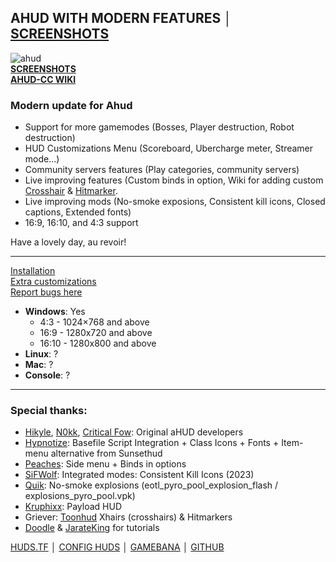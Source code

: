 ## AHUD WITH MODERN FEATURES │ [SCREENSHOTS](https://imgur.com/gallery/ahud-cc-9npCWPa)  
![ahud](https://i.imgur.com/9sxJ95b.png)  
**[SCREENSHOTS](https://imgur.com/gallery/ahud-cc-9npCWPa)**  
**[AHUD-CC WIKI](https://github.com/jakadak/ahud-cc/wiki)**  

### Modern update for Ahud
- Support for more gamemodes (Bosses, Player destruction, Robot destruction)
- HUD Customizations Menu (Scoreboard, Ubercharge meter, Streamer mode...)
- Community servers features (Play categories, community servers)
- Live improving features (Custom binds in option, Wiki for adding custom [Crosshair](https://github.com/jakadak/ahud-cc/wiki/Crosshair) & [Hitmarker](https://github.com/jakadak/ahud-cc/wiki/Hitmarker).
- Live improving mods (No-smoke exposions, Consistent kill icons, Closed captions, Extended fonts)
- 16:9, 16:10, and 4:3 support

Have a lovely day, au revoir!  
***

[Installation](https://github.com/jakadak/ahud-cc/wiki/Installation)  
[Extra customizations](https://github.com/jakadak/ahud-cc/wiki/Customization)  
[Report bugs here](https://github.com/jakadak/ahud-cc/issues/new/choose)
* **Windows**: Yes  
  * 4:3 - 1024×768 and above  
  * 16:9 - 1280x720 and above  
  * 16:10 -  1280x800 and above  
* **Linux**: ?  
* **Mac**: ?  
* **Console**: ?
***
  
### Special thanks:
- [Hikyle](https://github.com/Hikyle), [N0kk](https://github.com/N0kk), [Critical Fow](https://github.com/CriticalFlaw): Original aHUD developers  
- [Hypnotize](https://github.com/Hypnootize): Basefile Script Integration + Class Icons + Fonts + Item-menu alternative from Sunsethud  
- [Peaches](https://github.com/PapaPeach): Side menu + Binds in options  
- [SiFWolf](https://gamebanana.com/members/1417462): Integrated modes: Consistent Kill Icons (2023)  
- [Quik](https://www.teamfortress.tv/user/Quik): No-smoke explosions (eotl_pyro_pool_explosion_flash / explosions_pyro_pool.vpk)  
- [Kruphixx](https://github.com/Kruphixx): Payload HUD
- Griever: [Toonhud](https://steamcommunity.com/id/griiver/) Xhairs (crosshairs) & Hitmarkers  
- [Doodle](https://doodlesstuff.com/?p=tf2hud) & [JarateKing](https://github.com/JarateKing) for tutorials
  
[HUDS.TF](https://tf2huds.dev/hud/ahud-cc)   │   [CONFIG HUDS](https://comfig.app/huds/page/ahud-cc/)   │   [GAMEBANA](https://gamebanana.com/mods/530465)   │   [GITHUB](https://github.com/jakadak/ahud-cc)